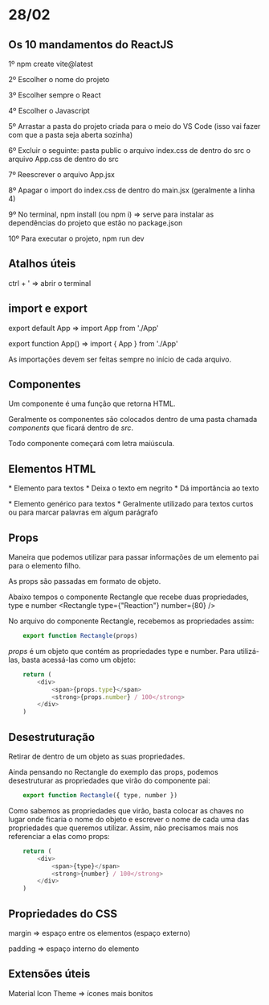 # 28/02

## Os 10 mandamentos do ReactJS

1º npm create vite@latest

2º Escolher o nome do projeto

3º Escolher sempre o React

4º Escolher o Javascript

5º Arrastar a pasta do projeto criada para o meio do VS Code (isso vai fazer com que a pasta seja aberta sozinha)

6º Excluir o seguinte:
    pasta public
    o arquivo index.css de dentro do src
    o arquivo App.css de dentro do src

7º Reescrever o arquivo App.jsx

8º Apagar o import do index.css de dentro do main.jsx (geralmente a linha 4)

9º No terminal, npm install (ou npm i) => serve para instalar as dependências do projeto que estão no package.json

10º Para executar o projeto, npm run dev

## Atalhos úteis
ctrl + ' => abrir o terminal

## import e export
export default App => import App from './App'

export function App() => import { App } from './App'

As importações devem ser feitas sempre no início de cada arquivo.

## Componentes
Um componente é uma função que retorna HTML.

Geralmente os componentes são colocados dentro de uma pasta chamada *components* que ficará dentro de *src*.

Todo componente começará com letra maiúscula.

## Elementos HTML

<strong></strong>
    * Elemento para textos
    * Deixa o texto em negrito
    * Dá importância ao texto

<span></span>
    * Elemento genérico para textos
    * Geralmente utilizado para textos curtos ou para marcar palavras em algum parágrafo

## Props
Maneira que podemos utilizar para passar informações de um elemento pai para o elemento filho.

As props são passadas em formato de objeto.

Abaixo tempos o componente Rectangle que recebe duas propriedades, type e number
    <Rectangle type={"Reaction"} number={80} />

No arquivo do componente Rectangle, recebemos as propriedades assim:
```js
    export function Rectangle(props) 
```

*props* é um objeto que contém as propriedades type e number. Para utilizá-las, basta acessá-las como um objeto:
```js
    return (
        <div>
            <span>{props.type}</span>
            <strong>{props.number} / 100</strong>
        </div>
    )
```

## Desestruturação
Retirar de dentro de um objeto as suas propriedades.

Ainda pensando no Rectangle do exemplo das props, podemos desestruturar as propriedades que virão do componente pai:
```js
    export function Rectangle({ type, number }) 
```

Como sabemos as propriedades que virão, basta colocar as chaves no lugar onde ficaria o nome do objeto e escrever o nome de cada uma das propriedades que queremos utilizar.
Assim, não precisamos mais nos referenciar a elas como props:
```js
    return (
        <div>
            <span>{type}</span>
            <strong>{number} / 100</strong>
        </div>
    )
```

## Propriedades do CSS
margin => espaço entre os elementos (espaço externo)

padding => espaço interno do elemento

## Extensões úteis
Material Icon Theme => ícones mais bonitos